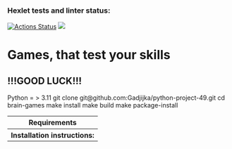 ### Hexlet tests and linter status:
[![Actions Status](https://github.com/Gadjijka/python-project-49/actions/workflows/hexlet-check.yml/badge.svg)](https://github.com/Gadjijka/python-project-49/actions)
<a href="https://codeclimate.com/github/Gadjijka/python-project-49/maintainability"><img src="https://api.codeclimate.com/v1/badges/0c9b070ad9c754e0b916/maintainability" /></a>
<h1>Games, that test your skills</h1>
<h2>!!!GOOD LUCK!!!</h2>


<table>
  <th>Requirements</th>
  <tr>Python = > 3.11</tr>
  <th>Installation instructions:</th>
  <tr>
      git clone git@github.com:Gadjijka/python-project-49.git
      cd brain-games
      make install
      make build
      make package-install
  </tr>
</table>
